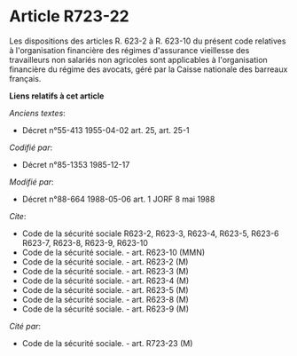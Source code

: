 # Article R723-22

Les dispositions des articles R. 623-2 à R. 623-10 du présent code relatives à l'organisation financière des régimes
d'assurance vieillesse des travailleurs non salariés non agricoles sont applicables à l'organisation financière du régime des
avocats, géré par la Caisse nationale des barreaux français.

**Liens relatifs à cet article**

_Anciens textes_:

  - Décret n°55-413 1955-04-02 art. 25, art. 25-1

_Codifié par_:

  - Décret n°85-1353 1985-12-17

_Modifié par_:

  - Décret n°88-664 1988-05-06 art. 1 JORF 8 mai 1988

_Cite_:

  - Code de la sécurité sociale R623-2, R623-3, R623-4, R623-5, R623-6 R623-7, R623-8, R623-9, R623-10
  - Code de la sécurité sociale. - art. R623-10 (MMN)
  - Code de la sécurité sociale. - art. R623-2 (M)
  - Code de la sécurité sociale. - art. R623-3 (M)
  - Code de la sécurité sociale. - art. R623-4 (M)
  - Code de la sécurité sociale. - art. R623-5 (M)
  - Code de la sécurité sociale. - art. R623-8 (M)
  - Code de la sécurité sociale. - art. R623-9 (M)

_Cité par_:

  - Code de la sécurité sociale. - art. R723-23 (M)
